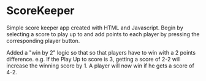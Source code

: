 # ScoreKeeper

Simple score keeper app created with HTML and Javascript.
Begin by selecting a score to play up to and add points to each player by pressing the corresponding player button.

Added a "win by 2" logic so that so that players have to win with a 2 points difference.
e.g. If the Play Up to score is 3, getting a score of 2-2 will increase the winning score by 1. A player will now win if he gets a score of 4-2. 
